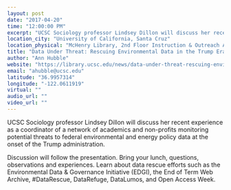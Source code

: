 ```yaml
---
layout: post
date: "2017-04-20"
time: "12:00:00 PM"
excerpt: "UCSC Sociology professor Lindsey Dillon will discuss her recent experience as a coordinator of a network of academics and non-profits ..."
location_city: "University of California, Santa Cruz"
location_physical: "McHenry Library, 2nd Floor Instruction & Outreach Alcove"
title: "Data Under Threat: Rescuing Environmental Data in the Trump Era"
author: "Ann Hubble"
website: "https://library.ucsc.edu/news/data-under-threat-rescuing-environmental-data-in-the-trump-era"
email: "ahubble@ucsc.edu"
latitude: "36.9957314"
longitude: "-122.0611919"
virtual: ""
audio_url: ""
video_url: ""
---
```


UCSC Sociology professor Lindsey Dillon will discuss her recent experience as a coordinator of a network of academics and non-profits monitoring potential threats to federal environmental and energy policy data at the onset of the Trump administration.

Discussion will follow the presentation. Bring your lunch, questions, observations and experiences. Learn about data rescue efforts such as the Environmental Data & Governance Initiative (EDGI), the End of Term Web Archive, #DataRescue, DataRefuge, DataLumos, and Open Access Week.
